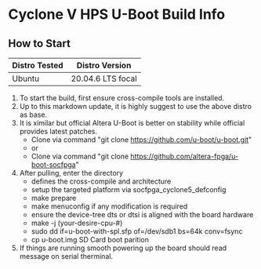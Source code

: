 # Cyclone V HPS U-Boot Build Info

## How to Start

|Distro Tested|Distro Version|
|-|-|
|Ubuntu|20.04.6 LTS focal|

1) To start the build, first ensure cross-compile tools are installed.
2) Up to this markdown update, it is highly suggest to use the above distro as base.
3) It is ximilar but official Altera U-Boot is better on stability while official provides latest patches.
   + Clone via command "git clone https://github.com/u-boot/u-boot.git"
   + or
   + Clone via command "git clone https://github.com/altera-fpga/u-boot-socfpga"
4) After pulling, enter the directory
   + defines the cross-compile and architecture
   + setup the targeted platform via socfpga_cyclone5_defconfig
   + make prepare
   + make menuconfig if any modification is required
   + ensure the device-tree dts or dtsi is aligned with the board hardware
   + make -j (your-desire-cpu-#)
   + sudo dd if=u-boot-with-spl.sfp of=/dev/sdb1 bs=64k conv=fsync
   + cp u-boot.img SD Card boot parition
5) If things are running smooth powering up the board should read message on serial therminal.


